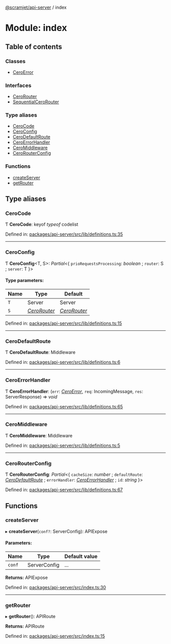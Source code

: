 [@scramjet/api-server](../README.md) / index

# Module: index

## Table of contents

### Classes

- [CeroError](../classes/index.ceroerror.md)

### Interfaces

- [CeroRouter](../interfaces/index.cerorouter.md)
- [SequentialCeroRouter](../interfaces/index.sequentialcerorouter.md)

### Type aliases

- [CeroCode](index.md#cerocode)
- [CeroConfig](index.md#ceroconfig)
- [CeroDefaultRoute](index.md#cerodefaultroute)
- [CeroErrorHandler](index.md#ceroerrorhandler)
- [CeroMiddleware](index.md#ceromiddleware)
- [CeroRouterConfig](index.md#cerorouterconfig)

### Functions

- [createServer](index.md#createserver)
- [getRouter](index.md#getrouter)

## Type aliases

### CeroCode

Ƭ **CeroCode**: keyof *typeof* codelist

Defined in: [packages/api-server/src/lib/definitions.ts:35](https://github.com/scramjet-cloud-platform/scramjet-csi-dev/blob/61a9cb1/packages/api-server/src/lib/definitions.ts#L35)

___

### CeroConfig

Ƭ **CeroConfig**<T, S\>: *Partial*<{ `prioRequestsProcessing`: *boolean* ; `router`: S ; `server`: T  }\>

#### Type parameters:

Name | Type | Default |
------ | ------ | ------ |
`T` | Server | Server |
`S` | [*CeroRouter*](../interfaces/lib_definitions.cerorouter.md) | [*CeroRouter*](../interfaces/lib_definitions.cerorouter.md) |

Defined in: [packages/api-server/src/lib/definitions.ts:15](https://github.com/scramjet-cloud-platform/scramjet-csi-dev/blob/61a9cb1/packages/api-server/src/lib/definitions.ts#L15)

___

### CeroDefaultRoute

Ƭ **CeroDefaultRoute**: Middleware

Defined in: [packages/api-server/src/lib/definitions.ts:6](https://github.com/scramjet-cloud-platform/scramjet-csi-dev/blob/61a9cb1/packages/api-server/src/lib/definitions.ts#L6)

___

### CeroErrorHandler

Ƭ **CeroErrorHandler**: (`err`: [*CeroError*](../classes/lib_definitions.ceroerror.md), `req`: IncomingMessage, `res`: ServerResponse) => *void*

Defined in: [packages/api-server/src/lib/definitions.ts:65](https://github.com/scramjet-cloud-platform/scramjet-csi-dev/blob/61a9cb1/packages/api-server/src/lib/definitions.ts#L65)

___

### CeroMiddleware

Ƭ **CeroMiddleware**: Middleware

Defined in: [packages/api-server/src/lib/definitions.ts:5](https://github.com/scramjet-cloud-platform/scramjet-csi-dev/blob/61a9cb1/packages/api-server/src/lib/definitions.ts#L5)

___

### CeroRouterConfig

Ƭ **CeroRouterConfig**: *Partial*<{ `cacheSize`: *number* ; `defaultRoute`: [*CeroDefaultRoute*](lib_definitions.md#cerodefaultroute) ; `errorHandler`: [*CeroErrorHandler*](lib_definitions.md#ceroerrorhandler) ; `id`: *string*  }\>

Defined in: [packages/api-server/src/lib/definitions.ts:67](https://github.com/scramjet-cloud-platform/scramjet-csi-dev/blob/61a9cb1/packages/api-server/src/lib/definitions.ts#L67)

## Functions

### createServer

▸ **createServer**(`conf?`: ServerConfig): APIExpose

#### Parameters:

Name | Type | Default value |
------ | ------ | ------ |
`conf` | ServerConfig | ... |

**Returns:** APIExpose

Defined in: [packages/api-server/src/index.ts:30](https://github.com/scramjet-cloud-platform/scramjet-csi-dev/blob/61a9cb1/packages/api-server/src/index.ts#L30)

___

### getRouter

▸ **getRouter**(): APIRoute

**Returns:** APIRoute

Defined in: [packages/api-server/src/index.ts:15](https://github.com/scramjet-cloud-platform/scramjet-csi-dev/blob/61a9cb1/packages/api-server/src/index.ts#L15)
